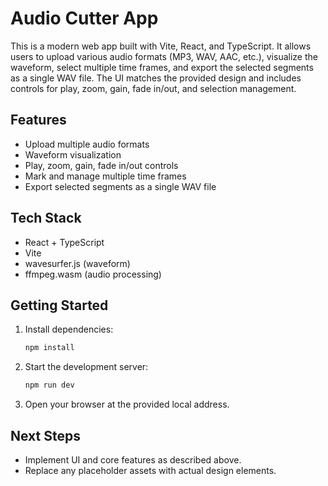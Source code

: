 # Audio Cutter App

This is a modern web app built with Vite, React, and TypeScript. It allows users to upload various audio formats (MP3, WAV, AAC, etc.), visualize the waveform, select multiple time frames, and export the selected segments as a single WAV file. The UI matches the provided design and includes controls for play, zoom, gain, fade in/out, and selection management.

## Features
- Upload multiple audio formats
- Waveform visualization
- Play, zoom, gain, fade in/out controls
- Mark and manage multiple time frames
- Export selected segments as a single WAV file

## Tech Stack
- React + TypeScript
- Vite
- wavesurfer.js (waveform)
- ffmpeg.wasm (audio processing)

## Getting Started
1. Install dependencies:
   ```bash
   npm install
   ```
2. Start the development server:
   ```bash
   npm run dev
   ```
3. Open your browser at the provided local address.

## Next Steps
- Implement UI and core features as described above.
- Replace any placeholder assets with actual design elements.
